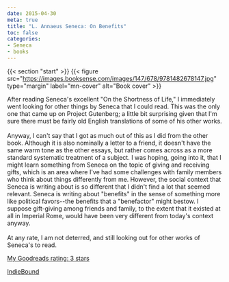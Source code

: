 ```yaml
---
date: 2015-04-30
meta: true
title: "L. Annaeus Seneca: On Benefits"
toc: false
categories:
- Seneca
- books
---
```


{{< section "start" >}}
{{< figure src="https://images.booksense.com/images/147/678/9781482678147.jpg" type="margin" label="mn-cover" alt="Book cover" >}}

After reading Seneca's excellent "On the Shortness of Life," I immediately went looking for other things by Seneca that I could read. This was the only one that came up on Project Gutenberg; a little bit surprising given that I'm sure there must be fairly old English translations of some of his other works.<br /><br />Anyway, I can't say that I got as much out of this as I did from the other book. Although it is also nominally a letter to a friend, it doesn't have the same warm tone as the other essays, but rather comes across as a more standard systematic treatment of a subject. I was hoping, going into it, that I might learn something from Seneca on the topic of giving and receiving gifts, which is an area where I've had some challenges with family members who think about things differently from me. However, the social context that Seneca is writing about is so different that I didn't find a lot that seemed relevant. Seneca is writing about "benefits" in the sense of something more like political favors--the benefits that a "benefactor" might bestow. I suppose gift-giving among friends and family, to the extent that it existed at all in Imperial Rome, would have been very different from today's context anyway.<br /><br />At any rate, I am not deterred, and still looking out for other works of Seneca's to read.

[My Goodreads rating: 3 stars](https://www.goodreads.com/review/show/1268911508)  

[IndieBound](https://www.indiebound.org/book/9781482678147)
